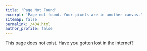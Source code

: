 ```yaml
---
title: 'Page Not Found'
excerpt: 'Page not found. Your pixels are in another canvas.'
sitemap: false
permalink: /404.html
author_profile: false
---
```


This page does not exist. Have you gotten lost in the internet?
